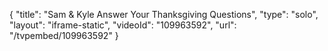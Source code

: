 {
    "title": "Sam &amp; Kyle Answer Your Thanksgiving Questions",
    "type": "solo",
    "layout": "iframe-static",
    "videoId": "109963592",
    "url": "\/tvpembed\/109963592"
}